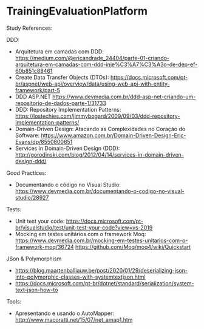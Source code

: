 # TrainingEvaluationPlatform

Study References:

DDD:
* Arquitetura em camadas com DDD: https://medium.com/@ericandrade_24404/parte-01-criando-arquitetura-em-camadas-com-ddd-inje%C3%A7%C3%A3o-de-dep-ef-60b851c88461
* Create Data Transfer Objects (DTOs): https://docs.microsoft.com/pt-br/aspnet/web-api/overview/data/using-web-api-with-entity-framework/part-5
* DDD ASP.NET https://www.devmedia.com.br/ddd-asp-net-criando-um-repositorio-de-dados-parte-1/31733
* DDD: Repository Implementation Patterns: https://lostechies.com/jimmybogard/2009/09/03/ddd-repository-implementation-patterns/
* Domain-Driven Design: Atacando as Complexidades no Coração do Software: https://www.amazon.com.br/Domain-Driven-Design-Eric-Evans/dp/8550800651
* Services in Domain-Driven Design (DDD): http://gorodinski.com/blog/2012/04/14/services-in-domain-driven-design-ddd/

Good Practices:
* Documentando o código no Visual Studio: https://www.devmedia.com.br/documentando-o-codigo-no-visual-studio/28927

Tests:
* Unit test your code: https://docs.microsoft.com/pt-br/visualstudio/test/unit-test-your-code?view=vs-2019
* Mocking em testes unitários com o framework Moq: https://www.devmedia.com.br/mocking-em-testes-unitarios-com-o-framework-moq/36724
https://github.com/Moq/moq4/wiki/Quickstart

JSon & Polymorphism
* https://blog.maartenballiauw.be/post/2020/01/29/deserializing-json-into-polymorphic-classes-with-systemtextjson.html
* https://docs.microsoft.com/pt-br/dotnet/standard/serialization/system-text-json-how-to

Tools:
* Apresentando e usando o AutoMapper: http://www.macoratti.net/15/07/net_amap1.htm

